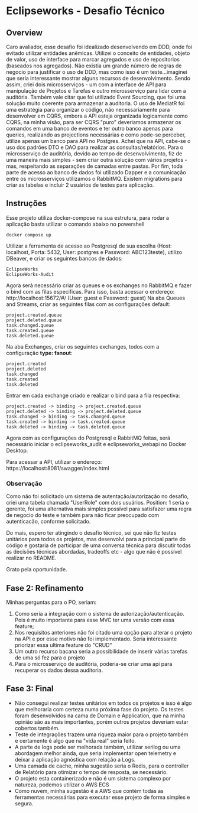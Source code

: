 

# Eclipseworks - Desafio Técnico

## Overview
Caro avaliador, esse desafio foi idealizado desenvolvendo em DDD, onde foi evitado utilizar entidades anêmicas. Utilizei o conceito de entidades, objeto de valor, uso de interface para marcar agregados e uso de repositorios (baseados nos agregados). Não existia um grande número de regras de negocio para justificar o uso de DDD, mas como isso é um teste...imaginei que seria interessante mostrar alguns recursos de desenvolvimento. Sendo assim, criei dois microsserviços - um com a interface de API para manipulação de Projetos e Tarefas e outro microsserviço para lidar com a auditória. Também vale citar que foi utilizado Event Sourcing, que foi uma solução muito coerente para armazenar a auditoria. O uso de MediatR foi uma estratégia para organizar o código, não necessariamente para desenvolver em CQRS, embora a API esteja organizada logicamente como CQRS, na minha visão, para ser CQRS "puro" deveriamos armazenar os comandos em uma banco de eventos e ter outro banco apenas para queries, realizando as projections necessárias e como pode-se perceber, utilize apenas um banco para API no Postgres. Achei que na API, cabe-se o uso dos padrões DTO e DAO para realizar as consultas/relatórios. Para o microsserviço de auditória, devido ao tempo de desenvolvimento, fiz de uma maneira mais simples - sem criar outra solução com vários projetos - mas, respeitando as separações de camadas entre pastas.
Por fim, toda parte de acesso ao banco de dados foi utilizado Dapper e a comunicação entre os microsserviços utilizamos o RabbitMQ. Existem migrations para criar as tabelas e incluir 2 usuários de testes para aplicação.

## Instruções
Esse projeto utiliza docker-compose na sua estrutura, para rodar a aplicação basta utilizar o comando abaixo no powershell

    docker compose up

Utilizar a ferramenta de acesso ao Postgresql de sua escolha (Host: localhost, Porta: 5432, User: postgres e Password: ABC123teste), utilizo DBeaver, e criar os seguintes bancos de dados:

    EclipseWorks
    EclipseWorks-Audit

Agora será necessário criar as queues e os exchanges no RabbitMQ e fazer o bind com as filas especificas. Para isso, basta acessar o endereço: http://localhost:15672/#/ (User: guest e Password: guest)
Na aba Queues and Streams, criar as seguintes filas com as configurações default:

    project.created.queue
    project.deleted.queue
    task.changed.queue
    task.created.queue
    task.deleted.queue

Na aba Exchanges, criar os seguintes exchanges, todos com a configuração **type: fanout**:

    project.created
    project.deleted
    task.changed
    task.created
    task.deleted

Entrar em cada exchange criado e realizar o bind para a fila respectiva:

    project.created -> binding -> project.created.queue
    project.deleted -> binding -> project.deleted.queue
    task.changed -> binding -> task.changed.queue
    task.created -> binding -> task.created.queue
    task.deleted -> binding -> task.deleted.queue

Agora com as configurações do Postgresql e RabbitMQ feitas, será necessário iniciar o eclipseworks_audit e eclipseworks_webapi no Docker Desktop.

Para acessar a API, utilizar o endereço: https://localhost:8081/swagger/index.html

### Observação

Como não foi solicitado um sistema de autentação/autorização no desafio, criei uma tabela chamada "UserRole" com dois usuários. Position: 1 seria o gerente, foi uma alternativa mais simples possível para satisfazer uma regra de negocio do teste e também para não ficar preocupado com autenticacão, conforme solicitado.

Do mais, espero ter atingindo o desafio técnico, sei que não fiz testes unitários para todos os projetos, mas desenvolvi para a principal parte do código e gostaria de participar de uma conversa técnica para discutir todas as decisões técnicas abordadas, tradeoffs etc - algo que não é possível realizar no README.

Grato pela oportunidade.

## Fase 2: Refinamento
Minhas perguntas para o PO, seriam:

 1. Como seria a integração com o sistema de autorização/autenticação. Pois é muito importante para esse MVC ter uma versão com essa feature;
 2. Nos requisitos anteriores não foi citado uma opção para alterar o projeto na API e por esse motivo não foi implementado. Seria interessante priorizar essa ultima feature do "CRUD"
 3. Um outro recurso bacana seria a possibilidade de inserir várias tarefas de uma só fez para o projeto
 4. Para o microsserviço de auditória, poderia-se criar uma api para recuperar os dados dessa auditoria. 

## Fase 3: Final

 - Não consegui realizar testes unitários em todos os projetos e isso é algo que melhoraria com certeza numa próxima fase do projeto. Os testes foram desenvolvidos na cama de Domain e Application, que na minha opinião são as mais importantes, porém outros projetos deveriam estar cobertos também.
- Teste de integrações trazem uma riqueza maior para o projeto também e certamente é algo que na "vida real" seria feito.
- A parte de logs pode ser melhorada também, utilizar serilog ou uma abordagem melhor ainda, que seria implementar open telemetry e deixar a aplicação agnóstica com relação a Logs.
- Uma camada de cache, minha sugestão seria o Redis, para o controller de Relatório para otimizar o tempo de resposta, se necessário.
- O projeto esta containerizado e não é um sistema complexo por natureza, podemos utilizar o AWS ECS
- Como nuvem, minha sugestão é a AWS que contém todas as ferramentas necessárias para executar esse projeto de forma simples e segura.